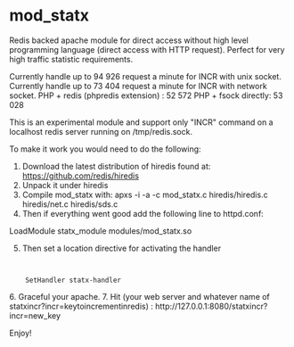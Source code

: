 mod_statx
=========

Redis backed apache module for direct access without high level programming language (direct access with HTTP request). Perfect for very high traffic statistic requirements.

Currently handle up to 94 926 request a minute for INCR with unix socket.
Currently handle up to 73 404 request a minute for INCR with network socket.
PHP + redis (phpredis extension) : 52 572
PHP + fsock directly: 53 028


This is an experimental module and support only "INCR" command on a localhost redis server running
on /tmp/redis.sock.

To make it work you would need to do the following: 

1. Download the latest distribution of hiredis found at: https://github.com/redis/hiredis
2. Unpack it under hiredis
3. Compile mod_statx with: apxs -i -a -c mod_statx.c hiredis/hiredis.c hiredis/net.c
   hiredis/sds.c
4. Then if everything went good add the following line to httpd.conf:


LoadModule statx_module       modules/mod_statx.so

5. Then set a location directive for activating the handler

<code>
<LocationMatch "/statxincr">
    SetHandler statx-handler
</LocationMatch>
</code>
6. Graceful your apache.
7. Hit (your web server and whatever name of statxincr?incr=keytoincrementinredis) : http://127.0.0.1:8080/statxincr?incr=new_key

Enjoy!
